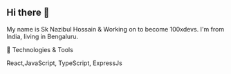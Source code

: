 ## Hi there 👋
My name is Sk Nazibul Hossain & Working on to become 100xdevs. I'm from India, living in Bengaluru.

🔧 Technologies & Tools

React,JavaScript, TypeScript, ExpressJs
<!--
**nazibul7/nazibul7** is a ✨ _special_ ✨ repository because its `README.md` (this file) appears on your GitHub profile.

Here are some ideas to get you started:

- 🔭 I’m currently working on ...
- 🌱 I’m currently learning ...
- 👯 I’m looking to collaborate on ...
- 🤔 I’m looking for help with ...
- 💬 Ask me about ...
- 📫 How to reach me: ...
- 😄 Pronouns: ...
- ⚡ Fun fact: ...
-->
